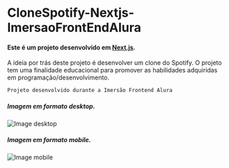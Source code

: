 # CloneSpotify-Nextjs-ImersaoFrontEndAlura

#### Este é um projeto desenvolvido em [Next.js](https://nextjs.org/).

A ideia por trás deste projeto é desenvolver um clone do Spotify. O projeto tem uma finalidade educacional para promover as habilidades adquiridas em programação/desenvolvimento.

```bash
Projeto desenvolvido durante a Imersão Frontend Alura
```

##### Imagem em formato desktop.

![Image desktop](img-desktop.png)

##### Imagem em formato mobile.

![Image mobile](img-mobile.png)

